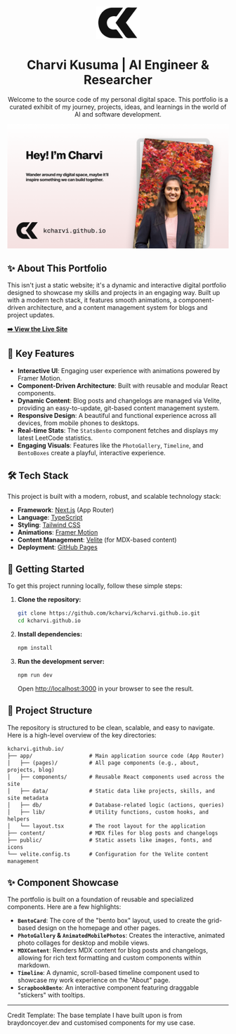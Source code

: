 <div align="center">
  <img src="./public/ck_color_black_no_bg.svg" alt="Logo" width="100" />
  <h1>Charvi Kusuma | AI Engineer & Researcher</h1>
  <p>Welcome to the source code of my personal digital space. This portfolio is a curated exhibit of my journey, projects, ideas, and learnings in the world of AI and software development.</p>
  <a href="https://kcharvi.github.io/">
    <img src="./public/charvikusuma_overlay.png" alt="Portfolio Screenshot" />
  </a>
</div>

## ✨ About This Portfolio

This isn't just a static website; it's a dynamic and interactive digital portfolio designed to showcase my skills and projects in an engaging way. Built up with a modern tech stack, it features smooth animations, a component-driven architecture, and a content management system for blogs and project updates.

**[➡️ View the Live Site](https://kcharvi.github.io/)**

## 🌟 Key Features

- **Interactive UI**: Engaging user experience with animations powered by Framer Motion.
- **Component-Driven Architecture**: Built with reusable and modular React components.
- **Dynamic Content**: Blog posts and changelogs are managed via Velite, providing an easy-to-update, git-based content management system.
- **Responsive Design**: A beautiful and functional experience across all devices, from mobile phones to desktops.
- **Real-time Stats**: The `StatsBento` component fetches and displays my latest LeetCode statistics.
- **Engaging Visuals**: Features like the `PhotoGallery`, `Timeline`, and `BentoBoxes` create a playful, interactive experience.

## 🛠️ Tech Stack

This project is built with a modern, robust, and scalable technology stack:

- **Framework**: [Next.js](https://nextjs.org/) (App Router)
- **Language**: [TypeScript](https://www.typescriptlang.org/)
- **Styling**: [Tailwind CSS](https://tailwindcss.com/)
- **Animations**: [Framer Motion](https://www.framer.com/motion/)
- **Content Management**: [Velite](https://velite.js.org/) (for MDX-based content)
- **Deployment**: [GitHub Pages](https://pages.github.com/)

## 🚀 Getting Started

To get this project running locally, follow these simple steps:

1.  **Clone the repository:**

    ```bash
    git clone https://github.com/kcharvi/kcharvi.github.io.git
    cd kcharvi.github.io
    ```

2.  **Install dependencies:**

    ```bash
    npm install
    ```

3.  **Run the development server:**

    ```bash
    npm run dev
    ```

    Open [http://localhost:3000](http://localhost:3000) in your browser to see the result.

## 📁 Project Structure

The repository is structured to be clean, scalable, and easy to navigate. Here is a high-level overview of the key directories:

```
kcharvi.github.io/
├── app/                  # Main application source code (App Router)
│   ├── (pages)/          # All page components (e.g., about, projects, blog)
│   ├── components/       # Reusable React components used across the site
│   ├── data/             # Static data like projects, skills, and site metadata
│   ├── db/               # Database-related logic (actions, queries)
│   ├── lib/              # Utility functions, custom hooks, and helpers
│   └── layout.tsx        # The root layout for the application
├── content/              # MDX files for blog posts and changelogs
├── public/               # Static assets like images, fonts, and icons
└── velite.config.ts      # Configuration for the Velite content management
```

## ✨ Component Showcase

The portfolio is built on a foundation of reusable and specialized components. Here are a few highlights:

- **`BentoCard`**: The core of the "bento box" layout, used to create the grid-based design on the homepage and other pages.
- **`PhotoGallery` & `AnimatedMobilePhotos`**: Creates the interactive, animated photo collages for desktop and mobile views.
- **`MDXContent`**: Renders MDX content for blog posts and changelogs, allowing for rich text formatting and custom components within markdown.
- **`Timeline`**: A dynamic, scroll-based timeline component used to showcase my work experience on the "About" page.
- **`ScrapbookBento`**: An interactive component featuring draggable "stickers" with tooltips.

---

Credit Template: The base template I have built upon is from braydoncoyer.dev and customised components for my use case.

